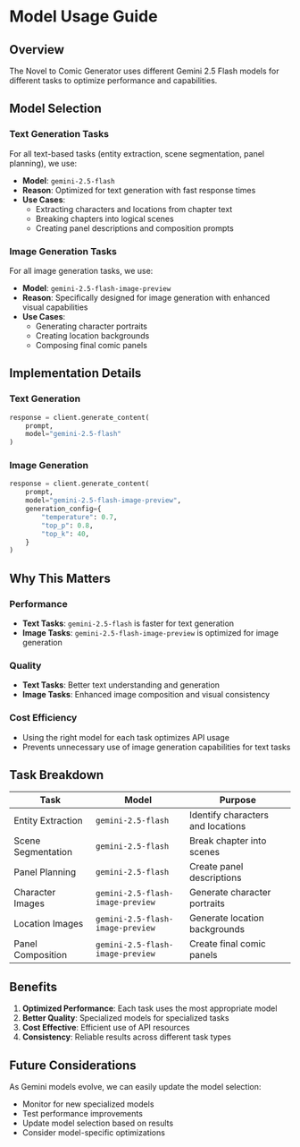 # Model Usage Guide

## Overview

The Novel to Comic Generator uses different Gemini 2.5 Flash models for different tasks to optimize performance and capabilities.

## Model Selection

### Text Generation Tasks

For all text-based tasks (entity extraction, scene segmentation, panel planning), we use:

- **Model**: `gemini-2.5-flash`
- **Reason**: Optimized for text generation with fast response times
- **Use Cases**:
  - Extracting characters and locations from chapter text
  - Breaking chapters into logical scenes
  - Creating panel descriptions and composition prompts

### Image Generation Tasks

For all image generation tasks, we use:

- **Model**: `gemini-2.5-flash-image-preview`
- **Reason**: Specifically designed for image generation with enhanced visual capabilities
- **Use Cases**:
  - Generating character portraits
  - Creating location backgrounds
  - Composing final comic panels

## Implementation Details

### Text Generation

```python
response = client.generate_content(
    prompt,
    model="gemini-2.5-flash"
)
```

### Image Generation

```python
response = client.generate_content(
    prompt,
    model="gemini-2.5-flash-image-preview",
    generation_config={
        "temperature": 0.7,
        "top_p": 0.8,
        "top_k": 40,
    }
)
```

## Why This Matters

### Performance

- **Text Tasks**: `gemini-2.5-flash` is faster for text generation
- **Image Tasks**: `gemini-2.5-flash-image-preview` is optimized for image generation

### Quality

- **Text Tasks**: Better text understanding and generation
- **Image Tasks**: Enhanced image composition and visual consistency

### Cost Efficiency

- Using the right model for each task optimizes API usage
- Prevents unnecessary use of image generation capabilities for text tasks

## Task Breakdown

| Task               | Model                            | Purpose                           |
| ------------------ | -------------------------------- | --------------------------------- |
| Entity Extraction  | `gemini-2.5-flash`               | Identify characters and locations |
| Scene Segmentation | `gemini-2.5-flash`               | Break chapter into scenes         |
| Panel Planning     | `gemini-2.5-flash`               | Create panel descriptions         |
| Character Images   | `gemini-2.5-flash-image-preview` | Generate character portraits      |
| Location Images    | `gemini-2.5-flash-image-preview` | Generate location backgrounds     |
| Panel Composition  | `gemini-2.5-flash-image-preview` | Create final comic panels         |

## Benefits

1. **Optimized Performance**: Each task uses the most appropriate model
2. **Better Quality**: Specialized models for specialized tasks
3. **Cost Effective**: Efficient use of API resources
4. **Consistency**: Reliable results across different task types

## Future Considerations

As Gemini models evolve, we can easily update the model selection:

- Monitor for new specialized models
- Test performance improvements
- Update model selection based on results
- Consider model-specific optimizations
